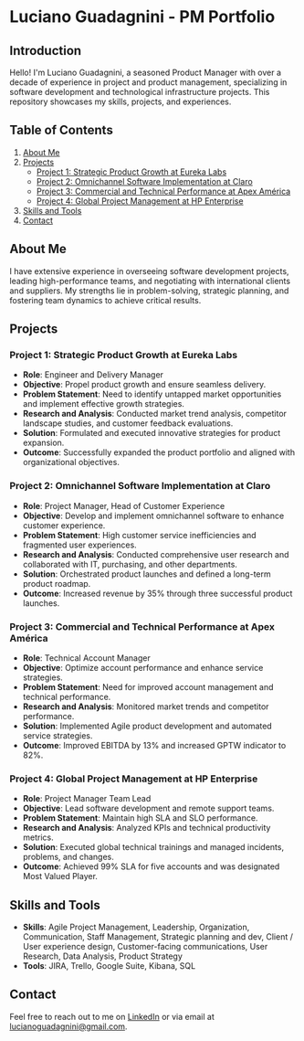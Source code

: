 # Luciano Guadagnini - PM Portfolio

## Introduction
Hello! I'm Luciano Guadagnini, a seasoned Product Manager with over a decade of experience in project and product management, specializing in software development and technological infrastructure projects. This repository showcases my skills, projects, and experiences.

## Table of Contents
1. [About Me](#about-me)
2. [Projects](#projects)
   - [Project 1: Strategic Product Growth at Eureka Labs](#project-1-strategic-product-growth-at-eureka-labs)
   - [Project 2: Omnichannel Software Implementation at Claro](#project-2-omnichannel-software-implementation-at-claro)
   - [Project 3: Commercial and Technical Performance at Apex América](#project-3-commercial-and-technical-performance-at-apex-américa)
   - [Project 4: Global Project Management at HP Enterprise](#project-4-global-project-management-at-hp-enterprise)
3. [Skills and Tools](#skills-and-tools)
4. [Contact](#contact)

## About Me
I have extensive experience in overseeing software development projects, leading high-performance teams, and negotiating with international clients and suppliers. My strengths lie in problem-solving, strategic planning, and fostering team dynamics to achieve critical results.

## Projects

### Project 1: Strategic Product Growth at Eureka Labs
- **Role**: Engineer and Delivery Manager
- **Objective**: Propel product growth and ensure seamless delivery.
- **Problem Statement**: Need to identify untapped market opportunities and implement effective growth strategies.
- **Research and Analysis**: Conducted market trend analysis, competitor landscape studies, and customer feedback evaluations.
- **Solution**: Formulated and executed innovative strategies for product expansion.
- **Outcome**: Successfully expanded the product portfolio and aligned with organizational objectives.

### Project 2: Omnichannel Software Implementation at Claro
- **Role**: Project Manager, Head of Customer Experience
- **Objective**: Develop and implement omnichannel software to enhance customer experience.
- **Problem Statement**: High customer service inefficiencies and fragmented user experiences.
- **Research and Analysis**: Conducted comprehensive user research and collaborated with IT, purchasing, and other departments.
- **Solution**: Orchestrated product launches and defined a long-term product roadmap.
- **Outcome**: Increased revenue by 35% through three successful product launches.

### Project 3: Commercial and Technical Performance at Apex América
- **Role**: Technical Account Manager
- **Objective**: Optimize account performance and enhance service strategies.
- **Problem Statement**: Need for improved account management and technical performance.
- **Research and Analysis**: Monitored market trends and competitor performance.
- **Solution**: Implemented Agile product development and automated service strategies.
- **Outcome**: Improved EBITDA by 13% and increased GPTW indicator to 82%.

### Project 4: Global Project Management at HP Enterprise
- **Role**: Project Manager Team Lead
- **Objective**: Lead software development and remote support teams.
- **Problem Statement**: Maintain high SLA and SLO performance.
- **Research and Analysis**: Analyzed KPIs and technical productivity metrics.
- **Solution**: Executed global technical trainings and managed incidents, problems, and changes.
- **Outcome**: Achieved 99% SLA for five accounts and was designated Most Valued Player.

## Skills and Tools
- **Skills**: Agile Project Management, Leadership, Organization, Communication, Staff Management, Strategic planning and dev, Client / User experience design, Customer-facing communications, User Research, Data Analysis, Product Strategy
- **Tools**: JIRA, Trello, Google Suite, Kibana, SQL

## Contact
Feel free to reach out to me on [LinkedIn](https://www.linkedin.com/in/lucianoguadagnini) or via email at lucianoguadagnini@gmail.com.

